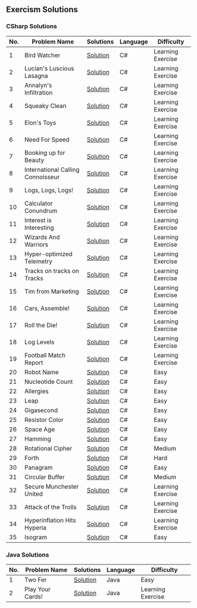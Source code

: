 ﻿
## Exercism Solutions

### CSharp Solutions
| No. | Problem Name                      | Solutions                                                                                                                                                                  | Language | Difficulty        |
|-----|-----------------------------------|----------------------------------------------------------------------------------------------------------------------------------------------------------------------------|----------|-------------------|
| 1   | Bird Watcher                      | [Solution](https://github.com/bartoszclapinski/AIO-Algorithms-And-Solutions/blob/main/Aio-Algorithms-And-Solutions/Solutions/Exercism/CSharp/BirdCount.cs)                 | C#       | Learning Exercise |
| 2   | Lucian's Luscious Lasagna         | [Solution](https://github.com/bartoszclapinski/AIO-Algorithms-And-Solutions/blob/main/Aio-Algorithms-And-Solutions/Solutions/Exercism/CSharp/Lasagna.cs)                   | C# | Learning Exercise |
| 3   | Annalyn's Infiltration            | [Solution](https://github.com/bartoszclapinski/AIO-Algorithms-And-Solutions/blob/main/Aio-Algorithms-And-Solutions/Solutions/Exercism/CSharp/QuestLogic.cs)                | C# | Learning Exercise |
| 4   | Squeaky Clean                     | [Solution](https://github.com/bartoszclapinski/AIO-Algorithms-And-Solutions/blob/main/Aio-Algorithms-And-Solutions/Solutions/Exercism/CSharp/Identifier.cs)                | C# | Learning Exercise |
| 5   | Elon's Toys                       | [Solution](https://github.com/bartoszclapinski/AIO-Algorithms-And-Solutions/blob/main/Aio-Algorithms-And-Solutions/Solutions/Exercism/CSharp/RemoteControlCar.cs)          | C# | Learning Exercise |
| 6   | Need For Speed                    | [Solution](https://github.com/bartoszclapinski/AIO-Algorithms-And-Solutions/blob/main/Aio-Algorithms-And-Solutions/Solutions/Exercism/CSharp/NeedForSpeed/)                | C# | Learning Exercise |
| 7   | Booking up for Beauty             | [Solution](https://github.com/bartoszclapinski/AIO-Algorithms-And-Solutions/blob/main/Aio-Algorithms-And-Solutions/Solutions/Exercism/CSharp/Appointment.cs)               | C# | Learning Exercise |
| 8   | International Calling Connoisseur | [Solution](https://github.com/bartoszclapinski/AIO-Algorithms-And-Solutions/blob/main/Aio-Algorithms-And-Solutions/Solutions/Exercism/CSharp/DialingCodes.cs)              | C# | Learning Exercise |
| 9   | Logs, Logs, Logs!                 | [Solution](https://github.com/bartoszclapinski/AIO-Algorithms-And-Solutions/blob/main/Aio-Algorithms-And-Solutions/Solutions/Exercism/CSharp/LogsLogsLogs/)                | C# | Learning Exercise |
| 10  | Calculator Conundrum              | [Solution](https://github.com/bartoszclapinski/AIO-Algorithms-And-Solutions/blob/main/Aio-Algorithms-And-Solutions/Solutions/Exercism/CSharp/SimpleCalculator.cs)          | C# | Learning Exercise |
| 11  | Interest is Interesting           | [Solution](https://github.com/bartoszclapinski/AIO-Algorithms-And-Solutions/blob/main/Aio-Algorithms-And-Solutions/Solutions/Exercism/CSharp/SavingsAccount.cs)            | C# | Learning Exercise |
| 12  | Wizards And Warriors              | [Solution](https://github.com/bartoszclapinski/AIO-Algorithms-And-Solutions/blob/main/Aio-Algorithms-And-Solutions/Solutions/Exercism/CSharp/WizardsAndWarriors)           | C# | Learning Exercise |
| 13  | Hyper-optimized Telemetry         | [Solution](https://github.com/bartoszclapinski/AIO-Algorithms-And-Solutions/blob/main/Aio-Algorithms-And-Solutions/Solutions/Exercism/CSharp/TelemetryBuffer.cs)           | C# | Learning Exercise |
| 14  | Tracks on tracks on Tracks        | [Solution](https://github.com/bartoszclapinski/AIO-Algorithms-And-Solutions/blob/main/Aio-Algorithms-And-Solutions/Solutions/Exercism/CSharp/Languages.cs)                 | C# | Learning Exercise |
| 15  | Tim from Marketing                | [Solution](https://github.com/bartoszclapinski/AIO-Algorithms-And-Solutions/blob/main/Aio-Algorithms-And-Solutions/Solutions/Exercism/CSharp/Badge.cs)                     | C# | Learning Exercise |
| 16  | Cars, Assemble!                   | [Solution](https://github.com/bartoszclapinski/AIO-Algorithms-And-Solutions/blob/main/Aio-Algorithms-And-Solutions/Solutions/Exercism/CSharp/Assemblyline.cs)              | C# | Learning Exercise |
| 17  | Roll the Die!                     | [Solution](https://github.com/bartoszclapinski/AIO-Algorithms-And-Solutions/blob/main/Aio-Algorithms-And-Solutions/Solutions/Exercism/CSharp/Player.cs)                    | C# | Learning Exercise |
| 18  | Log Levels                        | [Solution](https://github.com/bartoszclapinski/AIO-Algorithms-And-Solutions/blob/main/Aio-Algorithms-And-Solutions/Solutions/Exercism/CSharp/LogLine.cs)                   | C# | Learning Exercise |
| 19  | Football Match Report             | [Solution](https://github.com/bartoszclapinski/AIO-Algorithms-And-Solutions/blob/main/Aio-Algorithms-And-Solutions/Solutions/Exercism/CSharp/FootballMatchReport/)         | C# | Learning Exercise |
| 20  | Robot Name                        | [Solution](https://github.com/bartoszclapinski/AIO-Algorithms-And-Solutions/blob/main/Aio-Algorithms-And-Solutions/Solutions/Exercism/CSharp/Robot.cs)                     | C# | Easy              |
| 21  | Nucleotide Count                  | [Solution](https://github.com/bartoszclapinski/AIO-Algorithms-And-Solutions/blob/main/Aio-Algorithms-And-Solutions/Solutions/Exercism/CSharp/NucleotideCount.cs)           | C# | Easy              |
| 22  | Allergies                         | [Solution](https://github.com/bartoszclapinski/AIO-Algorithms-And-Solutions/blob/main/Aio-Algorithms-And-Solutions/Solutions/Exercism/CSharp/Allergies/)                   | C# | Easy              |
| 23  | Leap                              | [Solution](https://github.com/bartoszclapinski/AIO-Algorithms-And-Solutions/blob/main/Aio-Algorithms-And-Solutions/Solutions/Exercism/CSharp/Leap.cs)                      | C# | Easy              |
| 24  | Gigasecond                        | [Solution](https://github.com/bartoszclapinski/AIO-Algorithms-And-Solutions/blob/main/Aio-Algorithms-And-Solutions/Solutions/Exercism/CSharp/Gigasecond.cs)                | C# | Easy              |
| 25  | Resistor Color                    | [Solution](https://github.com/bartoszclapinski/AIO-Algorithms-And-Solutions/blob/main/Aio-Algorithms-And-Solutions/Solutions/Exercism/CSharp/ResistorColor.cs)             | C# | Easy              |
| 26  | Space Age                         | [Solution](https://github.com/bartoszclapinski/AIO-Algorithms-And-Solutions/blob/main/Aio-Algorithms-And-Solutions/Solutions/Exercism/CSharp/SpaceAge.cs)                  | C# | Easy              |
| 27  | Hamming                           | [Solution](https://github.com/bartoszclapinski/AIO-Algorithms-And-Solutions/blob/main/Aio-Algorithms-And-Solutions/Solutions/Exercism/CSharp/Hamming.cs)                   | C# | Easy              |
| 28  | Rotational Cipher                 | [Solution](https://github.com/bartoszclapinski/AIO-Algorithms-And-Solutions/blob/main/Aio-Algorithms-And-Solutions/Solutions/Exercism/CSharp/RotationalCipher.cs)          | C# | Medium            |
| 29  | Forth                             | [Solution](https://github.com/bartoszclapinski/AIO-Algorithms-And-Solutions/blob/main/Aio-Algorithms-And-Solutions/Solutions/Exercism/CSharp/Forth.cs)                     | C# | Hard              |
| 30  | Panagram                          | [Solution](https://github.com/bartoszclapinski/AIO-Algorithms-And-Solutions/blob/main/Aio-Algorithms-And-Solutions/Solutions/Exercism/CSharp/Panagram.cs)                  | C# | Easy              |
| 31  | Circular Buffer                   | [Solution](https://github.com/bartoszclapinski/AIO-Algorithms-And-Solutions/blob/main/Aio-Algorithms-And-Solutions/Solutions/Exercism/CSharp/CircularBuffer.cs)            | C# | Medium            |
| 32  | Secure Munchester United          | [Solution](https://github.com/bartoszclapinski/AIO-Algorithms-And-Solutions/blob/main/Aio-Algorithms-And-Solutions/Solutions/Exercism/CSharp/SecureMunchesterUnited.cs)    | C# | Learning Exercise |
| 33  | Attack of the Trolls              | [Solution](https://github.com/bartoszclapinski/AIO-Algorithms-And-Solutions/blob/main/Aio-Algorithms-And-Solutions/Solutions/Exercism/CSharp/SecureMunchesterUnited.cs)    | C# | Learning Exercise |
| 34  | Hyperinflation Hits Hyperia       | [Solution](https://github.com/bartoszclapinski/AIO-Algorithms-And-Solutions/blob/main/Aio-Algorithms-And-Solutions/Solutions/Exercism/CSharp/HyperinflationHitsHyperia.cs) | C# | Learning Exercise |
| 35  | Isogram                           | [Solution](https://github.com/bartoszclapinski/AIO-Algorithms-And-Solutions/blob/main/Aio-Algorithms-And-Solutions/Solutions/Exercism/CSharp/Isogram.cs)                   | C# | Easy              |



### Java Solutions
| No. | Problem Name     | Solutions                                                                                                                                               | Language | Difficulty        |
|-----|------------------|---------------------------------------------------------------------------------------------------------------------------------------------------------|----------|-------------------|
| 1   | Two Fer          | [Solution](https://github.com/bartoszclapinski/AIO-Algorithms-And-Solutions/blob/main/Aio-Algorithms-And-Solutions/Solutions/Exercism/Java/Twofer.java) | Java     | Easy              |
| 2   | Play Your Cards! | [Solution](https://github.com/bartoszclapinski/AIO-Algorithms-And-Solutions/blob/main/Aio-Algorithms-And-Solutions/Solutions/Exercism/Java/Twofer.java) | Java     | Learning Exercise |